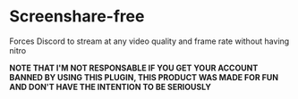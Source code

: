 # Screenshare-free
Forces Discord to stream at any video quality and frame rate without having nitro

**NOTE THAT I'M NOT RESPONSABLE IF YOU GET YOUR ACCOUNT BANNED BY USING THIS PLUGIN, THIS PRODUCT WAS MADE FOR FUN AND DON'T HAVE THE INTENTION TO BE SERIOUSLY**